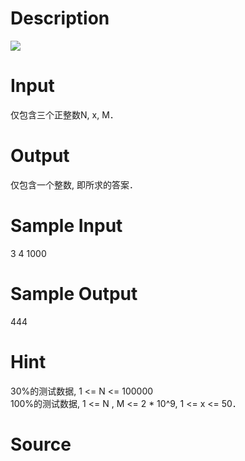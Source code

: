 
# Description

<div class="content"><img border="0" src="source/bzoj/1440/img/aHR0cHM6Ly9seWRzeS5jb20vSnVkZ2VPbmxpbmUvaW1hZ2VzLzE0NDAuanBn.jpg"/>
</div>

# Input

<div class="content">仅包含三个正整数N, x, M．
</div>

# Output

<div class="content">仅包含一个整数, 即所求的答案．
</div>

# Sample Input

<div class="content"><span class="sampledata">3 4 1000<br/>
</span></div>

# Sample Output

<div class="content"><span class="sampledata">444<br/>
</span></div>

# Hint

<div class="content"><p>30%的测试数据, 1 &lt;= N &lt;= 100000<br/>
100%的测试数据, 1 &lt;= N , M &lt;= 2 * 10^9, 1 &lt;= x &lt;= 50．<br/>
</p></div>

# Source

<div class="content"><p><a href="problemset.php?search="></a></p></div>

